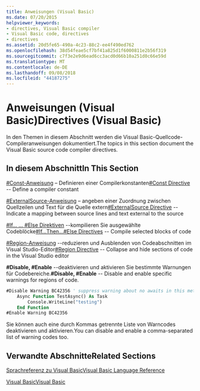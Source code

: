 ```yaml
---
title: Anweisungen (Visual Basic)
ms.date: 07/20/2015
helpviewer_keywords:
- directives, Visual Basic compiler
- Visual Basic code, directives
- directives
ms.assetid: 20d5fe65-490a-4c23-88c2-ee4f490ed762
ms.openlocfilehash: 38d54feae5cf7bf41a825d1f6000811e2b56f319
ms.sourcegitcommit: c7f3e2e9d6ead6cc3acd0d66b10a251d0c66e59d
ms.translationtype: MT
ms.contentlocale: de-DE
ms.lasthandoff: 09/08/2018
ms.locfileid: "44187275"
---
```

# <a name="directives-visual-basic"></a><span data-ttu-id="e309a-102">Anweisungen (Visual Basic)</span><span class="sxs-lookup"><span data-stu-id="e309a-102">Directives (Visual Basic)</span></span>
<span data-ttu-id="e309a-103">In den Themen in diesem Abschnitt werden die Visual Basic-Quellcode-Compileranweisungen dokumentiert.</span><span class="sxs-lookup"><span data-stu-id="e309a-103">The topics in this section document the Visual Basic source code compiler directives.</span></span>  
  
## <a name="in-this-section"></a><span data-ttu-id="e309a-104">In diesem Abschnitt</span><span class="sxs-lookup"><span data-stu-id="e309a-104">In This Section</span></span>  
 <span data-ttu-id="e309a-105">[#Const-Anweisung](../../../visual-basic/language-reference/directives/const-directive.md) – Definieren einer Compilerkonstanten</span><span class="sxs-lookup"><span data-stu-id="e309a-105">[#Const Directive](../../../visual-basic/language-reference/directives/const-directive.md) -- Define a compiler constant</span></span>  
  
 <span data-ttu-id="e309a-106">[#ExternalSource-Anweisung](../../../visual-basic/language-reference/directives/externalsource-directive.md) – angeben einer Zuordnung zwischen Quellzeilen und Text für die Quelle extern</span><span class="sxs-lookup"><span data-stu-id="e309a-106">[#ExternalSource Directive](../../../visual-basic/language-reference/directives/externalsource-directive.md) -- Indicate a mapping between source lines and text external to the source</span></span>  
  
 <span data-ttu-id="e309a-107">[#If... ... #Else Direktiven](../../../visual-basic/language-reference/directives/if-then-else-directives.md) --kompilieren Sie ausgewählte Codeblöcke</span><span class="sxs-lookup"><span data-stu-id="e309a-107">[#If...Then...#Else Directives](../../../visual-basic/language-reference/directives/if-then-else-directives.md) -- Compile selected blocks of code</span></span>  
  
 <span data-ttu-id="e309a-108">[#Region-Anweisung](../../../visual-basic/language-reference/directives/region-directive.md) --reduzieren und Ausblenden von Codeabschnitten im Visual Studio-Editor</span><span class="sxs-lookup"><span data-stu-id="e309a-108">[#Region Directive](../../../visual-basic/language-reference/directives/region-directive.md) -- Collapse and hide sections of code in the Visual Studio editor</span></span>  
  
 <span data-ttu-id="e309a-109">**#Disable, #Enable** --deaktivieren und aktivieren Sie bestimmte Warnungen für Codebereiche.</span><span class="sxs-lookup"><span data-stu-id="e309a-109">**#Disable, #Enable** -- Disable and enable specific warnings for regions of code.</span></span>  
  
```vb  
#Disable Warning BC42356 ' suppress warning about no awaits in this method  
    Async Function TestAsync() As Task  
        Console.WriteLine("testing")  
    End Function  
#Enable Warning BC42356  
```  
  
 <span data-ttu-id="e309a-110">Sie können auch eine durch Kommas getrennte Liste von Warncodes deaktivieren und aktivieren.</span><span class="sxs-lookup"><span data-stu-id="e309a-110">You can disable and enable a comma-separated list of warning codes too.</span></span>  
  
## <a name="related-sections"></a><span data-ttu-id="e309a-111">Verwandte Abschnitte</span><span class="sxs-lookup"><span data-stu-id="e309a-111">Related Sections</span></span>  
 [<span data-ttu-id="e309a-112">Sprachreferenz zu Visual Basic</span><span class="sxs-lookup"><span data-stu-id="e309a-112">Visual Basic Language Reference</span></span>](../../../visual-basic/language-reference/index.md)  
  
 [<span data-ttu-id="e309a-113">Visual Basic</span><span class="sxs-lookup"><span data-stu-id="e309a-113">Visual Basic</span></span>](../../../visual-basic/index.md)
